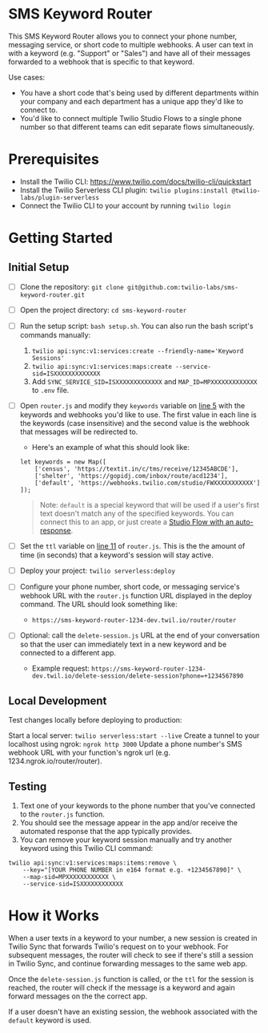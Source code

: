 # SMS Keyword Router

This SMS Keyword Router allows you to connect your phone number, messaging service, or short code to multiple webhooks. A user can text in with a keyword (e.g. "Support" or "Sales") and have all of their messages forwarded to a webhook that is specific to that keyword.

Use cases:

* You have a short code that's being used by different departments within your company and each department has a unique app they'd like to connect to.
* You'd like to connect multiple Twilio Studio Flows to a single phone number so that different teams can edit separate flows simultaneously.

# Prerequisites
* Install the Twilio CLI: https://www.twilio.com/docs/twilio-cli/quickstart
* Install the Twilio Serverless CLI plugin: `twilio plugins:install @twilio-labs/plugin-serverless`
* Connect the Twilio CLI to your account by running `twilio login`

# Getting Started

## Initial Setup
- [ ] Clone the repository: `git clone git@github.com:twilio-labs/sms-keyword-router.git`
- [ ] Open the project directory: `cd sms-keyword-router`

- [ ] Run the setup script: `bash setup.sh`. You can also run the bash script's commands manually:
    1. `twilio api:sync:v1:services:create --friendly-name='Keyword Sessions'`
    1. `twilio api:sync:v1:services:maps:create --service-sid=ISXXXXXXXXXXXXX`
    1. Add `SYNC_SERVICE_SID=ISXXXXXXXXXXXXX` and `MAP_ID=MPXXXXXXXXXXXXX` to `.env` file.

- [ ] Open `router.js` and modify they `keywords` variable on [line 5](https://github.com/twilio-labs/sms-keyword-router/blob/master/functions/router/router.js#L5) with the keywords and webhooks you'd like to use. The first value in each line is the keywords (case insensitive) and the second value is the webhook that messages will be redirected to.

    - Here's an example of what this should look like:

    ```
    let keywords = new Map([
        ['census', 'https://textit.in/c/tms/receive/12345ABCDE'],
        ['shelter', 'https://gopidj.com/inbox/route/acd1234'],
        ['default', 'https://webhooks.twilio.com/studio/FWXXXXXXXXXXX']
    ]);
    ```
    > Note: `default` is a special keyword that will be used if a user's first text doesn't match any of the specified keywords. You can connect this to an app, or just create a [Studio Flow with an auto-response](https://www.twilio.com/docs/studio/tutorials/how-to-set-up-auto-responder).

- [ ] Set the `ttl` variable on [line 11](https://github.com/twilio-labs/sms-keyword-router/blob/master/functions/router/router.js#L11) of `router.js`. This is the the amount of time (in seconds) that a keyword's session will stay active.

- [ ] Deploy your project: `twilio serverless:deploy`

- [ ] Configure your phone number, short code, or messaging service's webhook URL with the `router.js` function URL displayed in the deploy command. The URL should look something like:
    * `https://sms-keyword-router-1234-dev.twil.io/router/router`

- [ ] Optional: call the `delete-session.js` URL at the end of your conversation so that the user can immediately text in a new keyword and be connected to a different app.
    - Example request: `https://sms-keyword-router-1234-dev.twil.io/delete-session/delete-session?phone=+1234567890`

## Local Development
Test changes locally before deploying to production:

Start a local server: `twilio serverless:start --live`
Create a tunnel to your localhost using ngrok: `ngrok http 3000`
Update a phone number's SMS webhook URL with your function's ngrok url (e.g. 1234.ngrok.io/router/router).

## Testing
1. Text one of your keywords to the phone number that you've connected to the `router.js` function.
1. You should see the message appear in the app and/or receive the automated response that the app typically provides.
1. You can remove your keyword session manually and try another keyword using this Twilio CLI command:

```
twilio api:sync:v1:services:maps:items:remove \
    --key="[YOUR PHONE NUMBER in e164 format e.g. +1234567890]" \
    --map-sid=MPXXXXXXXXXXXX \
    --service-sid=ISXXXXXXXXXXXX
```

# How it Works

When a user texts in a keyword to your number, a new session is created in Twilio Sync that forwards Twilio's request on to your webhook. For subsequent messages, the router will check to see if there's still a session in Twilio Sync, and continue forwarding messages to the same web app.

Once the `delete-session.js` function is called, or the `ttl` for the session is reached, the router will check if the message is a keyword and again forward messages on the the correct app.

If a user doesn't have an existing session, the webhook associated with the `default` keyword is used.

